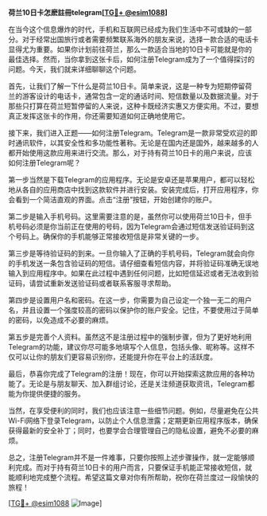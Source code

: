 **荷兰10日卡怎麽註冊telegram[[TG💪+ @esim1088](https://t.me/s/esim1088)]**

在当今这个信息爆炸的时代，手机和互联网已经成为我们生活中不可或缺的一部分。对于经常出国旅行或者需要频繁联系海外的朋友来说，选择一款合适的电话卡显得尤为重要。如果你计划前往荷兰，那么一款适合当地的10日卡可能就是你的最佳选择。然而，当你拿到这张卡后，如何注册Telegram成为了一个值得探讨的问题。今天，我们就来详细聊聊这个问题。

首先，让我们了解一下什么是荷兰10日卡。简单来说，这是一种专为短期停留荷兰的游客设计的电话卡，通常包含一定的通话时间、短信数量以及数据流量。对于那些只打算在荷兰短暂停留的人来说，这种卡既经济实惠又方便实用。不过，要想真正发挥这张卡的作用，你还需要知道如何正确地使用它。

接下来，我们进入正题——如何注册Telegram。Telegram是一款非常受欢迎的即时通讯软件，以其安全性和多功能性著称。无论是在国内还是国外，越来越多的人都开始使用这款应用来进行交流。那么，对于持有荷兰10日卡的用户来说，应该如何注册Telegram呢？

第一步当然是下载Telegram的应用程序。无论是安卓还是苹果用户，都可以轻松地从各自的应用商店中找到这款软件并进行安装。安装完成后，打开应用程序，你会看到一个简洁直观的界面。点击“注册”按钮，开始创建你的账户。

第二步是输入手机号码。这里需要注意的是，虽然你可以使用荷兰10日卡，但手机号码必须是你当前正在使用的号码，因为Telegram会通过短信发送验证码到这个号码上。确保你的手机能够正常接收短信是非常关键的一步。

第三步是等待验证码的到来。一旦你输入了正确的手机号码，Telegram就会向你的手机发送一条包含验证码的短信。请仔细查看短信内容，并将验证码准确无误地输入到应用程序中。如果在此过程中遇到任何问题，比如短信延迟或者无法收到验证码，请尝试重新发送验证码或者联系客服寻求帮助。

第四步是设置用户名和密码。在这一步，你需要为自己设定一个独一无二的用户名，并且设置一个强度较高的密码以保护你的账户安全。记住，不要使用过于简单的密码，以免造成不必要的麻烦。

第五步是完善个人资料。虽然这不是注册过程中的强制步骤，但为了更好地利用Telegram的功能，建议你尽可能多地填写个人信息，包括头像、昵称等。这样不仅可以让你的朋友们更容易识别你，还能提升你在平台上的活跃度。

最后，恭喜你完成了Telegram的注册！现在，你可以开始探索这款应用的各种功能了。无论是与朋友聊天、加入群组讨论，还是关注频道获取资讯，Telegram都能为你提供便捷的服务。

当然，在享受便利的同时，我们也应该注意一些细节问题。例如，尽量避免在公共Wi-Fi网络下登录Telegram，以防止个人信息泄露；定期更新应用程序版本，确保获得最新的安全补丁；同时，也要学会合理管理自己的隐私设置，避免不必要的麻烦。

总之，注册Telegram并不是一件难事，只要你按照上述步骤操作，就一定能够顺利完成。而对于持有荷兰10日卡的用户而言，只要保证手机能正常接收短信，就能顺利地完成整个流程。希望这篇文章对你有所帮助，祝你在荷兰度过一段愉快的旅程！

[[TG💪+ @esim1088](https://t.me/s/esim1088) ![Image](https://i.postimg.cc/4NQfJmqS/Snipaste-2025-05-13-00-14-12.png)]
